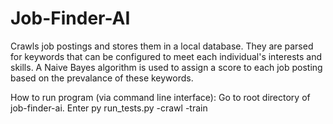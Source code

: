 # Job-Finder-AI
Crawls job postings and stores them in a local database. They are parsed for keywords that can be configured to meet each individual's interests and skills. A Naive Bayes algorithm is used to assign a score to each job posting based on the prevalance of these keywords.

How to run program (via command line interface):
Go to root directory of job-finder-ai. Enter
py run_tests.py -crawl -train

